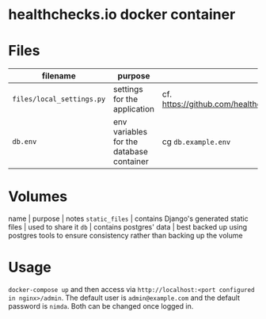 # healthchecks.io docker container

# Files

filename | purpose | notes
---|---|---
`files/local_settings.py` | settings for the application | cf. https://github.com/healthchecks/healthchecks#configuration
`db.env` | env variables for the database container | cg `db.example.env`

# Volumes

name | purpose | notes
`static_files` | contains Django's generated static files | used to share it 
`db` | contains postgres' data | best backed up using postgres tools to ensure consistency rather than backing up the volume

# Usage

`docker-compose up` and then access via `http://localhost:<port configured in nginx>/admin`. The default user is `admin@example.com` and the default password is `nimda`. Both can be changed once logged in.
